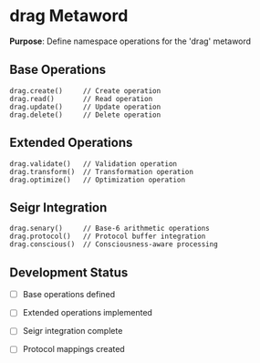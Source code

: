 # drag Metaword

**Purpose**: Define namespace operations for the 'drag' metaword

## Base Operations

```hyphos
drag.create()     // Create operation
drag.read()       // Read operation  
drag.update()     // Update operation
drag.delete()     // Delete operation
```

## Extended Operations

```hyphos
drag.validate()   // Validation operation
drag.transform()  // Transformation operation
drag.optimize()   // Optimization operation
```

## Seigr Integration

```hyphos
drag.senary()     // Base-6 arithmetic operations
drag.protocol()   // Protocol buffer integration
drag.conscious()  // Consciousness-aware processing
```

## Development Status

- [ ] Base operations defined
- [ ] Extended operations implemented  
- [ ] Seigr integration complete
- [ ] Protocol mappings created

